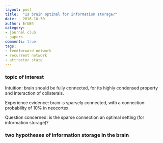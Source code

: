 ```yaml
---
layout: post
title:  "Is brain optimal for information storage?"
date:   2016-10-30
author: ErbB4
category:
- journal club
- papers
comments: true
tags:
- feedforward network
- recurrent network
- attractor state
---
```


### topic of interest

Intuition: brain should be fully connected, for its highly condensed property and interaction of collaterals.

Experience evidence: brain is sparsely connected, with a connection probability of $10\%$ in neocortex.

Question concerned: is the sparse connection an optimal setting (for information storage)?

### two hypotheses of information storage in the brain
